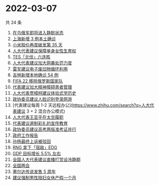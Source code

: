 # 2022-03-07

共 24 条

<!-- BEGIN -->
<!-- 最后更新时间 Mon Mar 07 2022 12:17:42 GMT+0800 (China Standard Time) -->

1. [在乌俄军即将进入静默状态](https://www.zhihu.com/search?q=俄罗斯乌克兰)
1. [上海新增 3 例本土确诊](https://www.zhihu.com/search?q=上海疫情)
1. [小米股价再度破发第 35 天](https://www.zhihu.com/search?q=小米股价)
1. [人大代表建议保障单身女性生育权](https://www.zhihu.com/search?q=保障单身女性生育权)
1. [TES「北伐」六连胜](https://www.zhihu.com/search?q=tes)
1. [人大代表建议加大网暴处罚力度](https://www.zhihu.com/search?q=人大代表建议加大网暴处罚力度)
1. [雷军建议电子废旧物循环利用](https://www.zhihu.com/search?q=雷军)
1. [吉林新增本地确诊 54 例](https://www.zhihu.com/search?q=吉林疫情)
1. [FIFA 22 移除俄罗斯国家队](https://www.zhihu.com/search?q=FIFA)
1. [代表建议加大精神障碍患者管理](https://www.zhihu.com/search?q=人大代表建议加大精神障碍患者管理)
1. [人大代表贾樟柯建议体验式学历史](https://www.zhihu.com/search?q=人大代表贾樟柯)
1. [政协委员建议人脸识别登录网游](https://www.zhihu.com/search?q=强制人脸识别登录网游)
1. [代表建议每周 1-2 天远程办公](https://www.zhihu.com/search?q=人大代表建议 3 + 2 混合办公模式)
1. [人大代表王亚平在太空履职](https://www.zhihu.com/search?q=王亚平在太空出差)
1. [代表建议遏制彩礼的宣传教育](https://www.zhihu.com/search?q=遏制高额彩礼的宣传教育)
1. [政协委员建议高考两版准考证并行](https://www.zhihu.com/search?q=高考纸版电子版准考证并行)
1. [政府工作报告](https://www.zhihu.com/search?q=政府工作报告)
1. [孙杨最终上诉被驳回](https://www.zhihu.com/search?q=孙杨)
1. [RNG 拿下「宿敌」EDG](https://www.zhihu.com/search?q=rng)
1. [GDP 目标增长 5.5% 左右](https://www.zhihu.com/search?q=gdp)
1. [全国人大代表建议直播打赏设冷静期](https://www.zhihu.com/search?q=直播打赏设冷静期)
1. [全国两会](https://www.zhihu.com/search?q=两会开幕)
1. [塞尔达传说发售 5 周年](https://www.zhihu.com/search?q=塞尔达)
1. [建议强制男性陪妇女休产假一个月](https://www.zhihu.com/search?q=男性产假)

<!-- END -->
